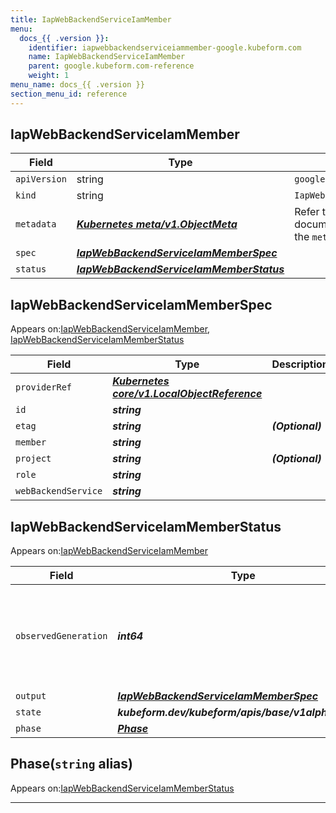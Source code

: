 ```yaml
---
title: IapWebBackendServiceIamMember
menu:
  docs_{{ .version }}:
    identifier: iapwebbackendserviceiammember-google.kubeform.com
    name: IapWebBackendServiceIamMember
    parent: google.kubeform.com-reference
    weight: 1
menu_name: docs_{{ .version }}
section_menu_id: reference
---
```


## IapWebBackendServiceIamMember
| Field | Type | Description |
| ------ | ----- | ----------- |
| `apiVersion` | string | `google.kubeform.com/v1alpha1` |
|    `kind` | string | `IapWebBackendServiceIamMember` |
| `metadata` | ***[Kubernetes meta/v1.ObjectMeta](https://v1-18.docs.kubernetes.io/docs/reference/generated/kubernetes-api/v1.18/#objectmeta-v1-meta)***|Refer to the Kubernetes API documentation for the fields of the `metadata` field.|
| `spec` | ***[IapWebBackendServiceIamMemberSpec](#iapwebbackendserviceiammemberspec)***||
| `status` | ***[IapWebBackendServiceIamMemberStatus](#iapwebbackendserviceiammemberstatus)***||
## IapWebBackendServiceIamMemberSpec

Appears on:[IapWebBackendServiceIamMember](#iapwebbackendserviceiammember), [IapWebBackendServiceIamMemberStatus](#iapwebbackendserviceiammemberstatus)

| Field | Type | Description |
| ------ | ----- | ----------- |
| `providerRef` | ***[Kubernetes core/v1.LocalObjectReference](https://v1-18.docs.kubernetes.io/docs/reference/generated/kubernetes-api/v1.18/#localobjectreference-v1-core)***||
| `id` | ***string***||
| `etag` | ***string***| ***(Optional)*** |
| `member` | ***string***||
| `project` | ***string***| ***(Optional)*** |
| `role` | ***string***||
| `webBackendService` | ***string***||
## IapWebBackendServiceIamMemberStatus

Appears on:[IapWebBackendServiceIamMember](#iapwebbackendserviceiammember)

| Field | Type | Description |
| ------ | ----- | ----------- |
| `observedGeneration` | ***int64***| ***(Optional)*** Resource generation, which is updated on mutation by the API Server.|
| `output` | ***[IapWebBackendServiceIamMemberSpec](#iapwebbackendserviceiammemberspec)***| ***(Optional)*** |
| `state` | ***kubeform.dev/kubeform/apis/base/v1alpha1.State***| ***(Optional)*** |
| `phase` | ***[Phase](#phase)***| ***(Optional)*** |
## Phase(`string` alias)

Appears on:[IapWebBackendServiceIamMemberStatus](#iapwebbackendserviceiammemberstatus)

---

